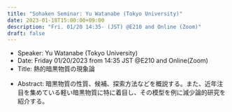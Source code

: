 ```yaml
---
title: "Sohaken Seminar: Yu Watanabe (Tokyo University)"
date: 2023-01-18T15:00:00+09:00
description: "Fri. 01/20 14:35- (JST) @E210 and Online (Zoom)"
draft: false
---
```


- Speaker:
Yu Watanabe (Tokyo University)
- Date:
Friday 01/20/2023 from 14:35 JST @E210 and Online(Zoom)
- Title: 
熱的暗黒物質の現象論

<!--more-->

- Abstract:
暗黒物質の性質、候補、探索方法などを概説する。また、近年注目を集めている軽い暗黒物質に特に着目し、その模型を例に減少論的研究を紹介する。

